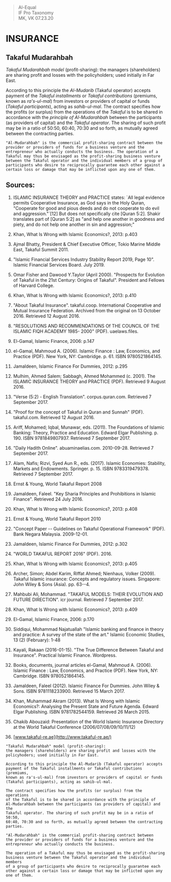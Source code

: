 > Al-Equal  
> IF Pro Taxonomy  
> MK, VK 07.23.20

INSURANCE
=========
Takaful Mudarahbah
------------------

*Takaful Mudarahbah model* (profit-sharing): the managers (shareholders)
are sharing profit and losses with the policyholders; used initially in
Far East.

According to this principle the *Al-Mudarib* (Takaful operator) accepts
payment of the *Takaful installments* or *Takaful contributions* (premiums,
known as *ra\'s-ul-mal*) from investors or providers of capital or funds
(*Takaful participants*), acting as *sahib-ul-mal*. The contract specifies
how the profits (or surplus) from the operations of the *Takaful* is to be
shared in accordance with the *principle of Al-Mudarahbah* between the
participants (as providers of capital) and the *Takaful operator*. The
sharing of such profit may be in a ratio of 50:50, 60:40, 70:30 and so
forth, as mutually agreed between the contracting parties.

```
"Al-Mudarahbah" is the commercial profit-sharing contract between the
provider or providers of funds for a business venture and the
entrepreneur who actually conducts the business. The operation of a
Takaful may thus be envisaged as the profit-sharing business venture
between the Takaful operator and the individual members of a group of
participants who desire to reciprocally guarantee each other against a
certain loss or damage that may be inflicted upon any one of them.
```

## Sources:

1.  ISLAMIC INSURANCE THEORY and PRACTICE states: \`All legal evidence
    permits Cooperative Insurance, as God says in the Holy Quran,
    \"Cooperate for good and pious deeds and do not cooperate to do evil
    and aggression.\"\`\[12\] But does not specifically cite \[Quran
    5:2\]. Shakir translates part of \[Quran 5:2\] as \"and help one
    another in goodness and piety, and do not help one another in sin
    and aggression;\"

2.  Khan, What Is Wrong with Islamic Economics?, 2013: p.403

3.  Ajmal Bhatty, President & Chief Executive Officer, Tokio Marine
    Middle East, Takaful Summit 2011.

4.  \"Islamic Financial Services Industry Stability Report 2019, Page
    10\". Islamic Financial Services Board. July 2019.

5.  Omar Fisher and Dawood Y.Taylor (April 2000). \"Prospects for
    Evolution of Takaful in the 21st Century: Origins of Takaful\".
    President and Fellows of Harvard College.

6.  Khan, What Is Wrong with Islamic Economics?, 2013: p.410

7.  \"About Takaful Insurance\". takaful.coop. International Cooperative
    and Mutual Insurance Federation. Archived from the original on 13
    October 2016. Retrieved 12 August 2016.

8.  \"RESOLUTIONS AND RECOMMENDATIONS Of THE COUNCIL OF THE ISLAMIC FIQH
    ACADEMY 1985- 2000\" (PDF). uaelaws.files.

9.  El-Gamal, Islamic Finance, 2006: p.147

10. el-Gamal, Mahmoud A. (2006). Islamic Finance : Law, Economics, and
    Practice (PDF). New York, NY: Cambridge. p. 61. ISBN 9780521864145.

11. Jamaldeen, Islamic Finance For Dummies, 2012: p.295

12. Mulhim, Ahmed Salem; Sabbagh, Ahmed Mohammed (c. 2001). The ISLAMIC
    INSURANCE THEORY and PRACTICE (PDF). Retrieved 9 August 2016.

13. \"Verse (5:2) - English Translation\". corpus.quran.com. Retrieved 7
    September 2017.

14. \"Proof for the concept of Takaful in Quran and Sunnah\" (PDF).
    takaful.com. Retrieved 12 August 2016.

15. Ariff, Mohamed; Iqbal, Munawar, eds. (2011). The Foundations of
    Islamic Banking: Theory, Practice and Education. Edward Elgar
    Publishing. p. 190. ISBN 9781849807937. Retrieved 7 September 2017.

16. \"Daily Hadith Online\". abuaminaelias.com. 2010-09-28. Retrieved 7
    September 2017.

17. Alam, Nafis; Rizvi, Syed Aun R., eds. (2017). Islamic Economies:
    Stability, Markets and Endowments. Springer. p. 15.
    ISBN 9783319479378. Retrieved 7 September 2017.

18. Ernst & Young, World Takaful Report 2008

19. Jamaldeen, Faleel. \"Key Sharia Principles and Prohibitions in
    Islamic Finance\". Retrieved 24 July 2016.

20. Khan, What Is Wrong with Islamic Economics?, 2013: p.408

21. Ernst & Young, World Takaful Report 2010

22. \"Concept Paper -- Guidelines on Takaful Operational Framework\"
    (PDF). Bank Negara Malaysia. 2009-12-01.

23. Jamaldeen, Islamic Finance For Dummies, 2012: p.302

24. \"WORLD TAKAFUL REPORT 2016\" (PDF). 2016.

25. Khan, What Is Wrong with Islamic Economics?, 2013: p.405

26. Archer, Simon; Abdel Karim, Riffat Ahmed; Nienhaus, Volker (2009).
    Takaful Islamic insurance: Concepts and regulatory issues.
    Singapore: John Wiley & Sons (Asia). pp. 63--4.

27. Mahbubi Ali, Mohammad. \"TAKAFUL MODELS: THEIR EVOLUTION AND FUTURE
    DIRECTION\". icr journal. Retrieved 7 September 2017.

28. Khan, What Is Wrong with Islamic Economics?, 2013: p.409

29. El-Gamal, Islamic Finance, 2006: p.170

30. Siddiqui, Mohammad Najatuallah \"Islamic banking and finance in
    theory and practice: A survey of the state of the art.\" Islamic
    Economic Studies, 13 (2) (February): 1-48

31. Kayali, Rakaan (2016-01-15). \"The True Difference Between Takaful
    and Insurance\". Practical Islamic Finance. Wordpress.

32. Books, documents, journal articles el-Gamal, Mahmoud A. (2006).
    Islamic Finance : Law, Economics, and Practice (PDF). New York, NY:
    Cambridge. ISBN 9780521864145.

33. Jamaldeen, Faleel (2012). Islamic Finance For Dummies. John Wiley &
    Sons. ISBN 9781118233900. Retrieved 15 March 2017.

34. Khan, Muhammad Akram (2013). What Is Wrong with Islamic Economics?:
    Analysing the Present State and Future Agenda. Edward Elgar
    Publishing. ISBN 9781782544159. Retrieved 26 March 2015.

35. Chakib Abouzaid: Presentation of the World Islamic Insurance
    Directory at the World Takaful Conference (2006/07/08/09/10/11/12)

36. [www.takaful-re.ae](http://www.takaful-re.ae/)

```
"Takaful Mudarahbah" model (profit-sharing):
the managers (shareholders) are sharing profit and losses with the
policyhoders; used initially in Far East.

According to this principle the Al-Mudarib (Takaful operator) accepts
payment of the Takaful installments or Takaful contributions (premiums,
known as ra's-ul-mal) from investors or providers of capital or funds
(Takaful participants), acting as sahib-ul-mal.

The contract specifies how the profits (or surplus) from the operations
of the Takaful is to be shared in accordance with the principle of
Al-Mudarahbah between the participants (as providers of capital) and the
Takaful operator. The sharing of such profit may be in a ratio of 50:50,
60:40, 70:30 and so forth, as mutually agreed between the contracting
parties.

"Al-Mudarahbah" is the commercial profit-sharing contract between
the provider or providers of funds for a business venture and the
entrepreneur who actually conducts the business.

The operation of a Takaful may thus be envisaged as the profit-sharing
business venture between the Takaful operator and the individual members
of a group of participants who desire to reciprocally guarantee each
other against a certain loss or damage that may be inflicted upon any
one of them.
```
